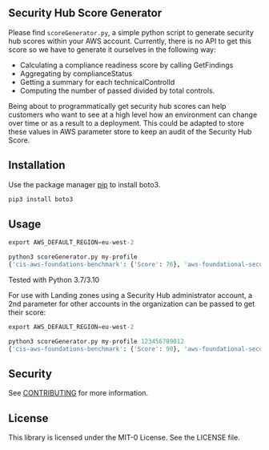 ## Security Hub Score Generator 

Please find `scoreGenerator.py`, a simple python script to generate security hub scores within your AWS account. Currently, there is no API to get this score so we have to generate it ourselves in the following way:   

- Calculating a compliance readiness score by calling GetFindings
- Aggregating by complianceStatus
- Getting a summary for each technicalControlId 
- Computing the number of passed divided by total controls.

Being about to programmatically get security hub scores can help customers who want to see at a high level how an environment can change over time or as a result to a deployment. This could be adapted to store these values in AWS parameter store to keep an audit of the Security Hub Score.

## Installation

Use the package manager [pip](https://pip.pypa.io/en/stable/) to install boto3.

```bash
pip3 install boto3
```

## Usage

```python
export AWS_DEFAULT_REGION=eu-west-2

python3 scoreGenerator.py my-profile
{'cis-aws-foundations-benchmark': {'Score': 76}, 'aws-foundational-security-best-practices': {'Score': 88}}
```

Tested with Python 3.7/3.10

For use with Landing zones using a Security Hub administrator account, a 2nd parameter for other accounts in the organization can be passed to get their score:

```python
export AWS_DEFAULT_REGION=eu-west-2

python3 scoreGenerator.py my-profile 123456789012
{'cis-aws-foundations-benchmark': {'Score': 90}, 'aws-foundational-security-best-practices': {'Score': 90}}
```

## Security

See [CONTRIBUTING](CONTRIBUTING.md#security-issue-notifications) for more information.

## License

This library is licensed under the MIT-0 License. See the LICENSE file.

